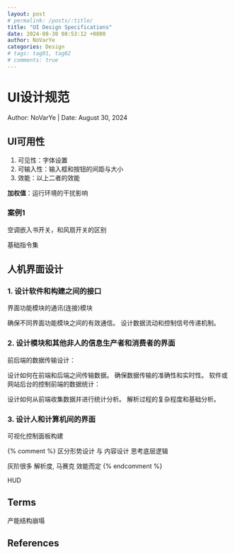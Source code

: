 ```yaml
---
layout: post
# permalink: /posts/:title/
title: "UI Design Specifications"
date: 2024-08-30 08:53:12 +0800
author: NoVarYe
categories: Design
# tags: tag01, tag02
# comments: true
---
```


# UI设计规范

Author: NoVarYe | Date: August 30, 2024

## UI可用性

1. 可见性：字体设置
2. 可输入性：输入框和按钮的间距与大小
3. 效能：以上二者的效能

**加权值**：运行环境的干扰影响

<!--more-->

### 案例1

空调嵌入书开关，和风扇开关的区别

基础指令集

## 人机界面设计

### 1. 设计软件和构建之间的接口

界面功能模块的通讯(连接)模块

确保不同界面功能模块之间的有效通信。
设计数据流动和控制信号传递机制。

### 2. 设计模块和其他非人的信息生产者和消费者的界面

前后端的数据传输设计：

设计如何在前端和后端之间传输数据。
确保数据传输的准确性和实时性。
软件或网站后台的控制前端的数据统计：

设计如何从前端收集数据并进行统计分析。
解析过程的复杂程度和基础分析。

### 3. 设计人和计算机间的界面

可视化控制面板构建

{% comment %}
区分形势设计 与 内容设计 
思考底层逻辑

灰阶很多
解析度, 马赛克
效能而定
{% endcomment %}

HUD

## Terms

产能结构崩塌

## References
